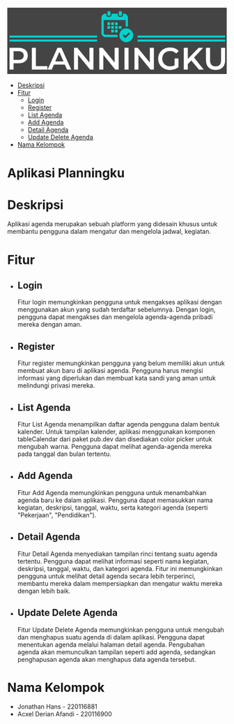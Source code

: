![alt text](images/logo-color.png)

- [Deskripsi](#deskripsi)
- [Fitur](#fitur)
  - [Login](#login)
  - [Register](#register)
  - [List Agenda](#list-agenda)
  - [Add Agenda](#add-agenda)
  - [Detail Agenda](#detail-agenda)
  - [Update Delete Agenda](#update-delete-agenda)
- [Nama Kelompok](#nama-kelompok)

# Aplikasi Planningku

# Deskripsi 
Aplikasi agenda merupakan sebuah platform yang didesain khusus untuk membantu pengguna dalam mengatur dan mengelola jadwal, kegiatan. 

# Fitur
- ## Login 
  Fitur login memungkinkan pengguna untuk mengakses aplikasi dengan menggunakan akun yang sudah terdaftar sebelumnya. Dengan login, pengguna dapat   mengakses dan mengelola agenda-agenda pribadi mereka dengan aman.

- ## Register
  Fitur register memungkinkan pengguna yang belum memiliki akun untuk membuat akun baru di aplikasi agenda. Pengguna harus mengisi informasi yang diperlukan dan membuat kata sandi yang aman untuk melindungi privasi mereka.

- ## List Agenda
  Fitur List Agenda menampilkan daftar agenda pengguna dalam bentuk kalender. Untuk tampilan kalender, aplikasi menggunakan komponen tableCalendar dari paket pub.dev dan disediakan color picker untuk mengubah warna. Pengguna dapat melihat agenda-agenda mereka pada tanggal dan bulan tertentu.

- ## Add Agenda
  Fitur Add Agenda memungkinkan pengguna untuk menambahkan agenda baru ke dalam aplikasi. Pengguna dapat memasukkan nama kegiatan, deskripsi, tanggal, waktu, serta kategori agenda (seperti "Pekerjaan", "Pendidikan"). 

- ## Detail Agenda
  Fitur Detail Agenda menyediakan tampilan rinci tentang suatu agenda tertentu. Pengguna dapat melihat informasi seperti nama kegiatan, deskripsi, tanggal, waktu, dan kategori agenda. Fitur ini memungkinkan pengguna untuk melihat detail agenda secara lebih terperinci, membantu mereka dalam mempersiapkan dan mengatur waktu mereka dengan lebih baik.


- ## Update Delete Agenda
  Fitur Update Delete Agenda memungkinkan pengguna untuk mengubah dan menghapus suatu agenda di dalam aplikasi. Pengguna dapat menentukan agenda melalui halaman detail agenda. Pengubahan agenda akan memunculkan tampilan seperti add agenda, sedangkan penghapusan agenda akan menghapus data agenda tersebut.

# Nama Kelompok
- Jonathan Hans - 220116881
- Acxel Derian Afandi - 220116900